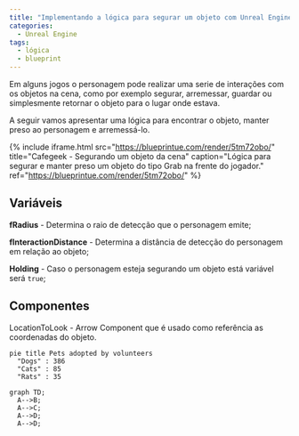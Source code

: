 ```yaml
---
title: "Implementando a lógica para segurar um objeto com Unreal Engine"
categories:
  - Unreal Engine
tags:
  - lógica
  - blueprint
---
```


Em alguns jogos o personagem pode realizar uma serie de interações com os objetos na cena, como por exemplo segurar, arremessar, guardar ou simplesmente retornar o objeto para o lugar onde estava.

A seguir vamos apresentar uma lógica para encontrar o objeto, manter preso ao personagem e arremessá-lo.

{% include iframe.html
    src="https://blueprintue.com/render/5tm72obo/"
    title="Cafegeek - Segurando um objeto da cena"
    caption="Lógica para segurar e manter preso um objeto do tipo Grab na frente do jogador."
    ref="https://blueprintue.com/render/5tm72obo/"
%}

## Variáveis

**fRadius** - Determina o raio de detecção que o personagem emite;

**fInteractionDistance** - Determina a distância de detecção do personagem em relação ao objeto;

**Holding** - Caso o personagem esteja segurando um objeto está variável será `true`;

## Componentes

LocationToLook -  Arrow Component que é usado como referência as coordenadas do objeto.

```mermaid!
pie title Pets adopted by volunteers
  "Dogs" : 386
  "Cats" : 85
  "Rats" : 35
```

```mermaid
graph TD;
  A-->B;
  A-->C;
  A-->D;
  A-->D;
```
